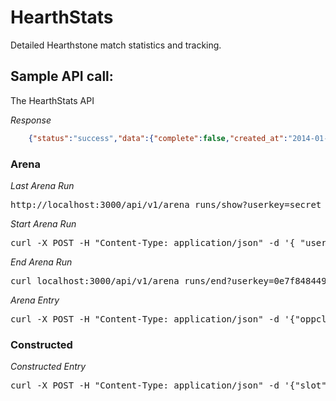 HearthStats
===========

Detailed Hearthstone match statistics and tracking.


Sample API call:
----------------

The HearthStats API

*Response*
```json
	{"status":"success","data":{"complete":false,"created_at":"2014-01-25T19:15:53Z","dust":0,"gold":0,"id":1833,"notes":null,"patch":"current","updated_at":"2014-01-25T19:15:53Z","user_id":1,"userclass":"Rogue"}}
```
### Arena

*Last Arena Run*
<pre>
http://localhost:3000/api/v1/arena_runs/show?userkey=secret
</pre>

*Start Arena Run*
<pre>
curl -X POST -H "Content-Type: application/json" -d '{ "userclass":"Rogue" }' localhost:3000/api/v1/arena_runs/new?userkey=0e7f8484496dd312c589ef21a507c393
</pre>

*End Arena Run*
<pre>
curl localhost:3000/api/v1/arena_runs/end?userkey=0e7f8484496dd312c589ef21a507c393
</pre>

*Arena Entry*
<pre>
curl -X POST -H "Content-Type: application/json" -d '{"oppclass":"Shaman","win":"false","gofirst":"true"}' localhost:3000/api/v1/arenas/new?userkey=0e7f8484496dd312c589ef21a507c393
</pre>

### Constructed

*Constructed Entry*
<pre>
curl -X POST -H "Content-Type: application/json" -d '{"slot":1,"userclass":"Priest", "oppclass":"Shaman","win":"false","gofirst":"true", "rank":"Casual"}' localhost:3000/api/v1/constructeds/new?userkey=0e7f8484496dd312c589ef21a507c393
</pre>

